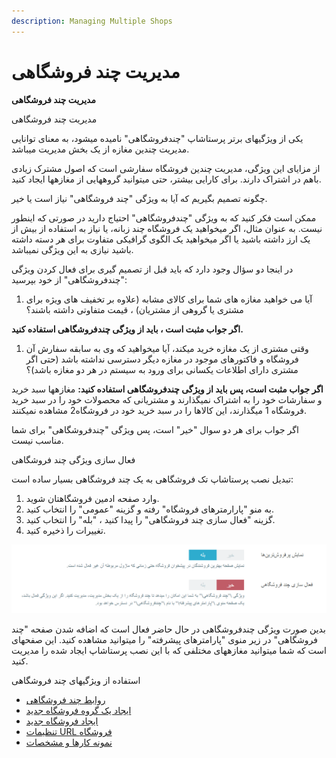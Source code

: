 ```yaml
---
description: Managing Multiple Shops
---
```


# مدیریت چند فروشگاهی

**مدیریت چند فروشگاهی**

مدیریت چند فروشگاهی

یکی از ویژگیهای برتر پرستاشاپ "چندفروشگاهی" نامیده میشود، به معنای توانایی مدیریت چندین مغازه از یک بخش مدیریت میباشد.

از مزایای این ویژگی، مدیریت چندین فروشگاه سفارشی است که اصول مشترک زیادی باهم در اشتراک دارند. برای کارایی بیشتر، حتی میتوانید گروههایی از مغازهها ایجاد کنید.

چگونه تصمیم بگیریم که آیا به ویژگی "چند فروشگاهی" نیاز است یا خیر.

ممکن است فکر کنید که به ویژگی "چندفروشگاهی" احتیاج دارید در صورتی که اینطور نیست. به عنوان مثال، اگر میخواهید یک فروشگاه چند زبانه، یا نیاز به استفاده از بیش از یک ارز داشته باشید یا اگر میخواهید یک الگوی گرافیکی متفاوت برای هر دسته داشته باشید نیازی به این ویژگی نمیباشد.

در اینجا دو سؤال وجود دارد که باید قبل از تصمیم گیری برای فعال کردن ویژگی "چندفروشگاهی" از خود بپرسید:

1. آیا می خواهید مغازه های شما برای کالای مشابه \(علاوه بر تخفیف های ویژه برای مشتری یا گروهی از مشتریان\) ، قیمت متفاوتی داشته باشند؟

**اگر جواب مثبت است ، باید از ویژگی چندفروشگاهی استفاده کنید.**

1. وقتی مشتری از یک مغازه خرید میکند، آیا میخواهید که وی به سابقه سفارش آن فروشگاه و فاکتورهای موجود در مغازه دیگر دسترسی نداشته باشد \(حتی اگر مشتری دارای اطلاعات یکسانی برای ورود به سیستم در هر دو مغازه باشد\)؟

**اگر جواب مثبت است، پس باید از ویژگی چندفروشگاهی استفاده کنید:** مغازهها سبد خرید و سفارشات خود را به اشتراک نمیگذارند و مشتریانی که محصولات خود را در سبد خرید فروشگاه 1 میگذارند، این کالاها را در سبد خرید خود در فروشگاه2 مشاهده نمیکنند.

اگر جواب برای هر دو سوال "خیر" است، پس ویژگی "چندفروشگاهی" برای شما مناسب نیست.

فعال سازی ویژگی چند فروشگاهی

تبدیل نصب پرستاشاپ تک فروشگاهی به یک چند فروشگاهی بسیار ساده است:

1. وارد صفحه ادمین فروشگاهتان شوید.
2. به منو "پارارمترهای فروشگاه" رفته و گزینه "عمومی" را انتخاب کنید.
3. گزینه "فعال سازی چند فروشگاهی" را پیدا کنید ، "بله" را انتخاب کنید.
4. تغییرات را ذخیره کنید.

![](../../.gitbook/assets/0%20%2860%29.png)

بدین صورت ویژگی چندفروشگاهی در حال حاضر فعال است که اضافه شدن صفحه "چند فروشگاهی" در زیر منوی "پارامترهای پیشرفته" را میتوانید مشاهده کنید. این صفحهای است که شما میتوانید مغازههای مختلفی که با این نصب پرستاشاپ ایجاد شده را مدیریت کنید.

استفاده از ویژگیهای چند فروشگاهی

* [روابط چند فروشگاهی](•%09روابط%20چند%20فروشگاهی)
* [ایجاد یک گروه فروشگاه جدید](•%09ایجاد%20یک%20گروه%20فروشگاه%20جدید)
* [ایجاد فروشگاه جدید](•%09ایجاد%20فروشگاه%20جدید)
* [تنظیمات URL فروشگاه](•%09تنظیمات%20URL%20فروشگاه)
* [نمونه کارها و مشخصات](•%09نمونه%20کارها%20و%20مشخصات)

